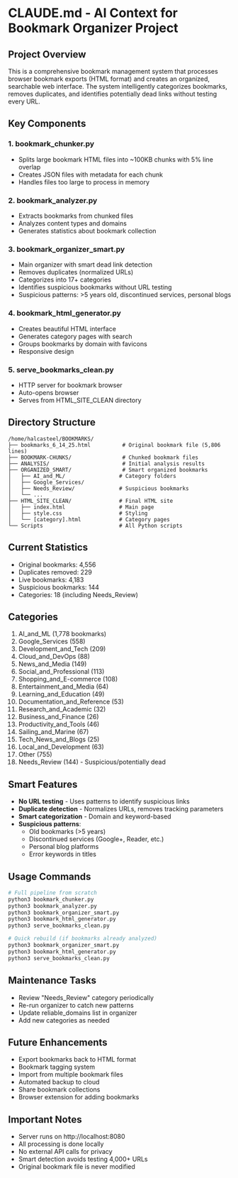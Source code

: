 # CLAUDE.md - AI Context for Bookmark Organizer Project

## Project Overview
This is a comprehensive bookmark management system that processes browser bookmark exports (HTML format) and creates an organized, searchable web interface. The system intelligently categorizes bookmarks, removes duplicates, and identifies potentially dead links without testing every URL.

## Key Components

### 1. **bookmark_chunker.py**
- Splits large bookmark HTML files into ~100KB chunks with 5% line overlap
- Creates JSON files with metadata for each chunk
- Handles files too large to process in memory

### 2. **bookmark_analyzer.py**
- Extracts bookmarks from chunked files
- Analyzes content types and domains
- Generates statistics about bookmark collection

### 3. **bookmark_organizer_smart.py**
- Main organizer with smart dead link detection
- Removes duplicates (normalized URLs)
- Categorizes into 17+ categories
- Identifies suspicious bookmarks without URL testing
- Suspicious patterns: >5 years old, discontinued services, personal blogs

### 4. **bookmark_html_generator.py**
- Creates beautiful HTML interface
- Generates category pages with search
- Groups bookmarks by domain with favicons
- Responsive design

### 5. **serve_bookmarks_clean.py**
- HTTP server for bookmark browser
- Auto-opens browser
- Serves from HTML_SITE_CLEAN directory

## Directory Structure
```
/home/halcasteel/BOOKMARKS/
├── bookmarks_6_14_25.html          # Original bookmark file (5,806 lines)
├── BOOKMARK-CHUNKS/                # Chunked bookmark files
├── ANALYSIS/                       # Initial analysis results
├── ORGANIZED_SMART/                # Smart organized bookmarks
│   ├── AI_and_ML/                 # Category folders
│   ├── Google_Services/           
│   ├── Needs_Review/              # Suspicious bookmarks
│   └── ...
├── HTML_SITE_CLEAN/               # Final HTML site
│   ├── index.html                 # Main page
│   ├── style.css                  # Styling
│   └── [category].html            # Category pages
└── Scripts                        # All Python scripts
```

## Current Statistics
- Original bookmarks: 4,556
- Duplicates removed: 229
- Live bookmarks: 4,183
- Suspicious bookmarks: 144
- Categories: 18 (including Needs_Review)

## Categories
1. AI_and_ML (1,778 bookmarks)
2. Google_Services (558)
3. Development_and_Tech (209)
4. Cloud_and_DevOps (88)
5. News_and_Media (149)
6. Social_and_Professional (113)
7. Shopping_and_E-commerce (108)
8. Entertainment_and_Media (64)
9. Learning_and_Education (49)
10. Documentation_and_Reference (53)
11. Research_and_Academic (32)
12. Business_and_Finance (26)
13. Productivity_and_Tools (46)
14. Sailing_and_Marine (67)
15. Tech_News_and_Blogs (25)
16. Local_and_Development (63)
17. Other (755)
18. Needs_Review (144) - Suspicious/potentially dead

## Smart Features
- **No URL testing** - Uses patterns to identify suspicious links
- **Duplicate detection** - Normalizes URLs, removes tracking parameters
- **Smart categorization** - Domain and keyword-based
- **Suspicious patterns**:
  - Old bookmarks (>5 years)
  - Discontinued services (Google+, Reader, etc.)
  - Personal blog platforms
  - Error keywords in titles

## Usage Commands
```bash
# Full pipeline from scratch
python3 bookmark_chunker.py
python3 bookmark_analyzer.py
python3 bookmark_organizer_smart.py
python3 bookmark_html_generator.py
python3 serve_bookmarks_clean.py

# Quick rebuild (if bookmarks already analyzed)
python3 bookmark_organizer_smart.py
python3 bookmark_html_generator.py
python3 serve_bookmarks_clean.py
```

## Maintenance Tasks
- Review "Needs_Review" category periodically
- Re-run organizer to catch new patterns
- Update reliable_domains list in organizer
- Add new categories as needed

## Future Enhancements
- Export bookmarks back to HTML format
- Bookmark tagging system
- Import from multiple bookmark files
- Automated backup to cloud
- Share bookmark collections
- Browser extension for adding bookmarks

## Important Notes
- Server runs on http://localhost:8080
- All processing is done locally
- No external API calls for privacy
- Smart detection avoids testing 4,000+ URLs
- Original bookmark file is never modified
